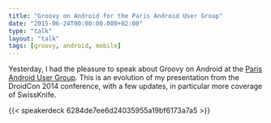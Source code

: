 ```yaml
---
title: "Groovy on Android for the Paris Android User Group"
date: "2015-06-24T00:00:00.000+02:00"
type: "talk"
layout: "talk"
tags: [groovy, android, mobile]
---
```


Yesterday, I had the pleasure to speak about Groovy on Android at the [Paris Android User Group](http://www.meetup.com/fr/Android-Paris/events/223305279/). This is an evolution of my presentation from the DroidCon 2014 conference, with a few updates, in particular more coverage of SwissKnife.

{{< speakerdeck 6284de7ee6d24035955a19bf6173a7a5 >}}
